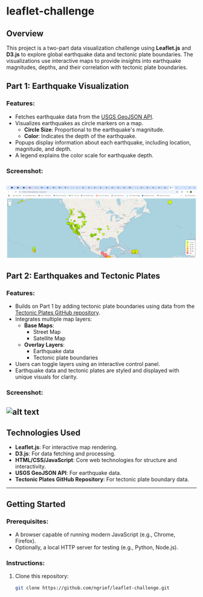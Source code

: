 # leaflet-challenge

## Overview

This project is a two-part data visualization challenge using **Leaflet.js** and **D3.js** to explore global earthquake data and tectonic plate boundaries. The visualizations use interactive maps to provide insights into earthquake magnitudes, depths, and their correlation with tectonic plate boundaries.

## Part 1: Earthquake Visualization

### Features:
- Fetches earthquake data from the [USGS GeoJSON API](https://earthquake.usgs.gov/earthquakes/feed/v1.0/geojson.php).
- Visualizes earthquakes as circle markers on a map.
  - **Circle Size**: Proportional to the earthquake's magnitude.
  - **Color**: Indicates the depth of the earthquake.
- Popups display information about each earthquake, including location, magnitude, and depth.
- A legend explains the color scale for earthquake depth.

### Screenshot:
![alt text](pic1.png)
---

## Part 2: Earthquakes and Tectonic Plates

### Features:
- Builds on Part 1 by adding tectonic plate boundaries using data from the [Tectonic Plates GitHub repository](https://github.com/fraxen/tectonicplates).
- Integrates multiple map layers:
  - **Base Maps**:
    - Street Map
    - Satellite Map
  - **Overlay Layers**:
    - Earthquake data
    - Tectonic plate boundaries
- Users can toggle layers using an interactive control panel.
- Earthquake data and tectonic plates are styled and displayed with unique visuals for clarity.

### Screenshot:
![alt text](image-1.png)
---

## Technologies Used

- **Leaflet.js**: For interactive map rendering.
- **D3.js**: For data fetching and processing.
- **HTML/CSS/JavaScript**: Core web technologies for structure and interactivity.
- **USGS GeoJSON API**: For earthquake data.
- **Tectonic Plates GitHub Repository**: For tectonic plate boundary data.

---

## Getting Started

### Prerequisites:
- A browser capable of running modern JavaScript (e.g., Chrome, Firefox).
- Optionally, a local HTTP server for testing (e.g., Python, Node.js).

### Instructions:

1. Clone this repository:
   ```bash
   git clone https://github.com/ngrief/leaflet-challenge.git

